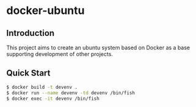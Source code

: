 # docker-ubuntu

## Introduction
This project aims to create an ubuntu system based on Docker as a base supporting development of other projects.

## Quick Start
```bash
$ docker build -t devenv .
$ docker run --name devenv -td devenv /bin/fish
$ docker exec -it devenv /bin/fish
```
